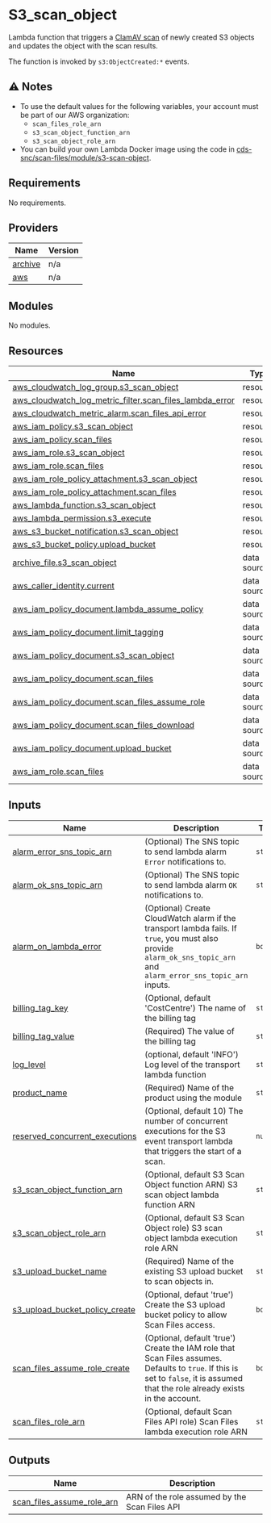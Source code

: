# S3\_scan\_object
Lambda function that triggers a [ClamAV scan](https://scan-files.alpha.canada.ca) of newly created S3 objects and updates the object with the scan results.

The function is invoked by `s3:ObjectCreated:*` events.

## ⚠️ Notes
- To use the default values for the following variables, your account must be part of our AWS organization:
   - `scan_files_role_arn`
   - `s3_scan_object_function_arn`
   - `s3_scan_object_role_arn`
- You can build your own Lambda Docker image using the code in [cds-snc/scan-files/module/s3-scan-object](https://github.com/cds-snc/scan-files/tree/main/module/s3-scan-object).

## Requirements

No requirements.

## Providers

| Name | Version |
|------|---------|
| <a name="provider_archive"></a> [archive](#provider\_archive) | n/a |
| <a name="provider_aws"></a> [aws](#provider\_aws) | n/a |

## Modules

No modules.

## Resources

| Name | Type |
|------|------|
| [aws_cloudwatch_log_group.s3_scan_object](https://registry.terraform.io/providers/hashicorp/aws/latest/docs/resources/cloudwatch_log_group) | resource |
| [aws_cloudwatch_log_metric_filter.scan_files_lambda_error](https://registry.terraform.io/providers/hashicorp/aws/latest/docs/resources/cloudwatch_log_metric_filter) | resource |
| [aws_cloudwatch_metric_alarm.scan_files_api_error](https://registry.terraform.io/providers/hashicorp/aws/latest/docs/resources/cloudwatch_metric_alarm) | resource |
| [aws_iam_policy.s3_scan_object](https://registry.terraform.io/providers/hashicorp/aws/latest/docs/resources/iam_policy) | resource |
| [aws_iam_policy.scan_files](https://registry.terraform.io/providers/hashicorp/aws/latest/docs/resources/iam_policy) | resource |
| [aws_iam_role.s3_scan_object](https://registry.terraform.io/providers/hashicorp/aws/latest/docs/resources/iam_role) | resource |
| [aws_iam_role.scan_files](https://registry.terraform.io/providers/hashicorp/aws/latest/docs/resources/iam_role) | resource |
| [aws_iam_role_policy_attachment.s3_scan_object](https://registry.terraform.io/providers/hashicorp/aws/latest/docs/resources/iam_role_policy_attachment) | resource |
| [aws_iam_role_policy_attachment.scan_files](https://registry.terraform.io/providers/hashicorp/aws/latest/docs/resources/iam_role_policy_attachment) | resource |
| [aws_lambda_function.s3_scan_object](https://registry.terraform.io/providers/hashicorp/aws/latest/docs/resources/lambda_function) | resource |
| [aws_lambda_permission.s3_execute](https://registry.terraform.io/providers/hashicorp/aws/latest/docs/resources/lambda_permission) | resource |
| [aws_s3_bucket_notification.s3_scan_object](https://registry.terraform.io/providers/hashicorp/aws/latest/docs/resources/s3_bucket_notification) | resource |
| [aws_s3_bucket_policy.upload_bucket](https://registry.terraform.io/providers/hashicorp/aws/latest/docs/resources/s3_bucket_policy) | resource |
| [archive_file.s3_scan_object](https://registry.terraform.io/providers/hashicorp/archive/latest/docs/data-sources/file) | data source |
| [aws_caller_identity.current](https://registry.terraform.io/providers/hashicorp/aws/latest/docs/data-sources/caller_identity) | data source |
| [aws_iam_policy_document.lambda_assume_policy](https://registry.terraform.io/providers/hashicorp/aws/latest/docs/data-sources/iam_policy_document) | data source |
| [aws_iam_policy_document.limit_tagging](https://registry.terraform.io/providers/hashicorp/aws/latest/docs/data-sources/iam_policy_document) | data source |
| [aws_iam_policy_document.s3_scan_object](https://registry.terraform.io/providers/hashicorp/aws/latest/docs/data-sources/iam_policy_document) | data source |
| [aws_iam_policy_document.scan_files](https://registry.terraform.io/providers/hashicorp/aws/latest/docs/data-sources/iam_policy_document) | data source |
| [aws_iam_policy_document.scan_files_assume_role](https://registry.terraform.io/providers/hashicorp/aws/latest/docs/data-sources/iam_policy_document) | data source |
| [aws_iam_policy_document.scan_files_download](https://registry.terraform.io/providers/hashicorp/aws/latest/docs/data-sources/iam_policy_document) | data source |
| [aws_iam_policy_document.upload_bucket](https://registry.terraform.io/providers/hashicorp/aws/latest/docs/data-sources/iam_policy_document) | data source |
| [aws_iam_role.scan_files](https://registry.terraform.io/providers/hashicorp/aws/latest/docs/data-sources/iam_role) | data source |

## Inputs

| Name | Description | Type | Default | Required |
|------|-------------|------|---------|:--------:|
| <a name="input_alarm_error_sns_topic_arn"></a> [alarm\_error\_sns\_topic\_arn](#input\_alarm\_error\_sns\_topic\_arn) | (Optional) The SNS topic to send lambda alarm `Error` notifications to. | `string` | `""` | no |
| <a name="input_alarm_ok_sns_topic_arn"></a> [alarm\_ok\_sns\_topic\_arn](#input\_alarm\_ok\_sns\_topic\_arn) | (Optional) The SNS topic to send lambda alarm `OK` notifications to. | `string` | `""` | no |
| <a name="input_alarm_on_lambda_error"></a> [alarm\_on\_lambda\_error](#input\_alarm\_on\_lambda\_error) | (Optional) Create CloudWatch alarm if the transport lambda fails.  If `true`, you must also provide `alarm_ok_sns_topic_arn` and `alarm_error_sns_topic_arn` inputs. | `bool` | `false` | no |
| <a name="input_billing_tag_key"></a> [billing\_tag\_key](#input\_billing\_tag\_key) | (Optional, default 'CostCentre') The name of the billing tag | `string` | `"CostCentre"` | no |
| <a name="input_billing_tag_value"></a> [billing\_tag\_value](#input\_billing\_tag\_value) | (Required) The value of the billing tag | `string` | n/a | yes |
| <a name="input_log_level"></a> [log\_level](#input\_log\_level) | (optional, default 'INFO') Log level of the transport lambda function | `string` | `"INFO"` | no |
| <a name="input_product_name"></a> [product\_name](#input\_product\_name) | (Required) Name of the product using the module | `string` | n/a | yes |
| <a name="input_reserved_concurrent_executions"></a> [reserved\_concurrent\_executions](#input\_reserved\_concurrent\_executions) | (Optional, default 10) The number of concurrent executions for the S3 event transport lambda that triggers the start of a scan. | `number` | `10` | no |
| <a name="input_s3_scan_object_function_arn"></a> [s3\_scan\_object\_function\_arn](#input\_s3\_scan\_object\_function\_arn) | (Optional, default S3 Scan Object function ARN) S3 scan object lambda function ARN | `string` | `"arn:aws:lambda:ca-central-1:806545929748:function:s3-scan-object"` | no |
| <a name="input_s3_scan_object_role_arn"></a> [s3\_scan\_object\_role\_arn](#input\_s3\_scan\_object\_role\_arn) | (Optional, default S3 Scan Object role) S3 scan object lambda execution role ARN | `string` | `"arn:aws:iam::806545929748:role/s3-scan-object"` | no |
| <a name="input_s3_upload_bucket_name"></a> [s3\_upload\_bucket\_name](#input\_s3\_upload\_bucket\_name) | (Required) Name of the existing S3 upload bucket to scan objects in. | `string` | n/a | yes |
| <a name="input_s3_upload_bucket_policy_create"></a> [s3\_upload\_bucket\_policy\_create](#input\_s3\_upload\_bucket\_policy\_create) | (Optional, defaut 'true') Create the S3 upload bucket policy to allow Scan Files access. | `bool` | `true` | no |
| <a name="input_scan_files_assume_role_create"></a> [scan\_files\_assume\_role\_create](#input\_scan\_files\_assume\_role\_create) | (Optional, default 'true') Create the IAM role that Scan Files assumes.  Defaults to `true`.  If this is set to `false`, it is assumed that the role already exists in the account. | `bool` | `true` | no |
| <a name="input_scan_files_role_arn"></a> [scan\_files\_role\_arn](#input\_scan\_files\_role\_arn) | (Optional, default Scan Files API role) Scan Files lambda execution role ARN | `string` | `"arn:aws:iam::806545929748:role/scan-files-api"` | no |

## Outputs

| Name | Description |
|------|-------------|
| <a name="output_scan_files_assume_role_arn"></a> [scan\_files\_assume\_role\_arn](#output\_scan\_files\_assume\_role\_arn) | ARN of the role assumed by the Scan Files API |
